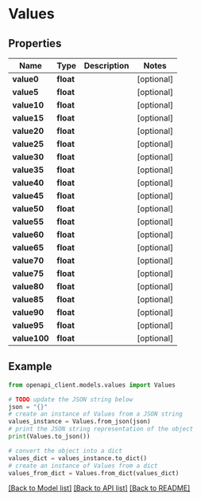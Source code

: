 # Values


## Properties

Name | Type | Description | Notes
------------ | ------------- | ------------- | -------------
**value0** | **float** |  | [optional] 
**value5** | **float** |  | [optional] 
**value10** | **float** |  | [optional] 
**value15** | **float** |  | [optional] 
**value20** | **float** |  | [optional] 
**value25** | **float** |  | [optional] 
**value30** | **float** |  | [optional] 
**value35** | **float** |  | [optional] 
**value40** | **float** |  | [optional] 
**value45** | **float** |  | [optional] 
**value50** | **float** |  | [optional] 
**value55** | **float** |  | [optional] 
**value60** | **float** |  | [optional] 
**value65** | **float** |  | [optional] 
**value70** | **float** |  | [optional] 
**value75** | **float** |  | [optional] 
**value80** | **float** |  | [optional] 
**value85** | **float** |  | [optional] 
**value90** | **float** |  | [optional] 
**value95** | **float** |  | [optional] 
**value100** | **float** |  | [optional] 

## Example

```python
from openapi_client.models.values import Values

# TODO update the JSON string below
json = "{}"
# create an instance of Values from a JSON string
values_instance = Values.from_json(json)
# print the JSON string representation of the object
print(Values.to_json())

# convert the object into a dict
values_dict = values_instance.to_dict()
# create an instance of Values from a dict
values_from_dict = Values.from_dict(values_dict)
```
[[Back to Model list]](../README.md#documentation-for-models) [[Back to API list]](../README.md#documentation-for-api-endpoints) [[Back to README]](../README.md)


